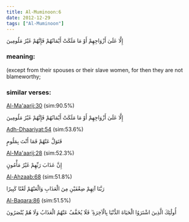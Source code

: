 ```yaml
---
title: Al-Muminoon:6
date: 2012-12-29
tags: ["Al-Muminoon"]
---
```

إِلَّا عَلَىٰ أَزْوَاجِهِمْ أَوْ مَا مَلَكَتْ أَيْمَانُهُمْ فَإِنَّهُمْ غَيْرُ مَلُومِينَ
### meaning: 
(except from their spouses or their slave women, for then they are not blameworthy;
### similar verses: 

[Al-Ma'aarij:30](/70/30) (sim:90.5%)

إِلَّا عَلَىٰ أَزْوَاجِهِمْ أَوْ مَا مَلَكَتْ أَيْمَانُهُمْ فَإِنَّهُمْ غَيْرُ مَلُومِينَ

[Adh-Dhaariyat:54](/51/54) (sim:53.6%)

فَتَوَلَّ عَنْهُمْ فَمَا أَنْتَ بِمَلُومٍ

[Al-Ma'aarij:28](/70/28) (sim:52.3%)

إِنَّ عَذَابَ رَبِّهِمْ غَيْرُ مَأْمُونٍ

[Al-Ahzaab:68](/33/68) (sim:51.8%)

رَبَّنَا آتِهِمْ ضِعْفَيْنِ مِنَ الْعَذَابِ وَالْعَنْهُمْ لَعْنًا كَبِيرًا

[Al-Baqara:86](/2/86) (sim:51.5%)

أُولَٰئِكَ الَّذِينَ اشْتَرَوُا الْحَيَاةَ الدُّنْيَا بِالْآخِرَةِ ۖ فَلَا يُخَفَّفُ عَنْهُمُ الْعَذَابُ وَلَا هُمْ يُنْصَرُونَ
